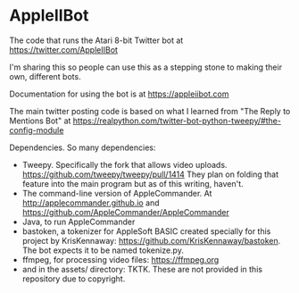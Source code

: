 # AppleIIBot

The code that runs the Atari 8-bit Twitter bot at https://twitter.com/AppleIIBot

I'm sharing this so people can use this as a stepping stone to making their own, different bots.

Documentation for using the bot is at https://appleiibot.com

The main twitter posting code is based on what I learned from "The Reply to Mentions Bot" at https://realpython.com/twitter-bot-python-tweepy/#the-config-module

Dependencies. So many dependencies:
- Tweepy. Specifically the fork that allows video uploads. https://github.com/tweepy/tweepy/pull/1414 They plan on folding that feature into the main program but as of this writing, haven't.
- The command-line version of AppleCommander. At http://applecommander.github.io and https://github.com/AppleCommander/AppleCommander
- Java, to run AppleCommander
- bastoken, a tokenizer for AppleSoft BASIC created specially for this project by KrisKennaway: https://github.com/KrisKennaway/bastoken. The bot expects it to be named tokenize.py.
- ffmpeg, for processing video files: https://ffmpeg.org
- and in the assets/ directory: TKTK. These are not provided in this repository due to copyright.
